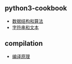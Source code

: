 
## python3-cookbook
 - [数据结构和算法](./python3-cookbook/1.md)
 - [字符串和文本](./python3-cookbook/2.md)

## compilation
 - [编译原理](./compilation/1-base.md)

     